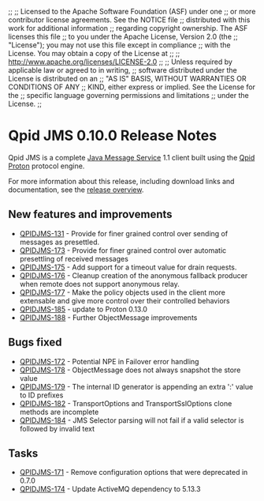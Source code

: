 ;;
;; Licensed to the Apache Software Foundation (ASF) under one
;; or more contributor license agreements.  See the NOTICE file
;; distributed with this work for additional information
;; regarding copyright ownership.  The ASF licenses this file
;; to you under the Apache License, Version 2.0 (the
;; "License"); you may not use this file except in compliance
;; with the License.  You may obtain a copy of the License at
;; 
;;   http://www.apache.org/licenses/LICENSE-2.0
;; 
;; Unless required by applicable law or agreed to in writing,
;; software distributed under the License is distributed on an
;; "AS IS" BASIS, WITHOUT WARRANTIES OR CONDITIONS OF ANY
;; KIND, either express or implied.  See the License for the
;; specific language governing permissions and limitations
;; under the License.
;;

# Qpid JMS 0.10.0 Release Notes

Qpid JMS is a complete [Java Message Service][jms] 1.1 client built
using the [Qpid Proton]({{site_url}}/proton/index.html) protocol
engine.

For more information about this release, including download links and
documentation, see the [release overview](index.html).

[jms]: http://en.wikipedia.org/wiki/Java_Message_Service


## New features and improvements

 - [QPIDJMS-131](https://issues.apache.org/jira/browse/QPIDJMS-131) - Provide for finer grained control over sending of messages as presettled.
 - [QPIDJMS-173](https://issues.apache.org/jira/browse/QPIDJMS-173) - Provide for finer grained control over automatic presettling of received messages
 - [QPIDJMS-175](https://issues.apache.org/jira/browse/QPIDJMS-175) - Add support for a timeout value for drain requests.
 - [QPIDJMS-176](https://issues.apache.org/jira/browse/QPIDJMS-176) - Cleanup creation of the anonymous fallback producer when remote does not support anonymous relay.
 - [QPIDJMS-177](https://issues.apache.org/jira/browse/QPIDJMS-177) - Make the policy objects used in the client more extensable and give more control over their controlled  behaviors
 - [QPIDJMS-185](https://issues.apache.org/jira/browse/QPIDJMS-185) - update to Proton 0.13.0
 - [QPIDJMS-188](https://issues.apache.org/jira/browse/QPIDJMS-188) - Further ObjectMessage improvements

## Bugs fixed

 - [QPIDJMS-172](https://issues.apache.org/jira/browse/QPIDJMS-172) - Potential NPE in Failover error handling
 - [QPIDJMS-178](https://issues.apache.org/jira/browse/QPIDJMS-178) - ObjectMessage does not always snapshot the store value
 - [QPIDJMS-179](https://issues.apache.org/jira/browse/QPIDJMS-179) - The internal ID generator is appending an extra ':' value to ID prefixes
 - [QPIDJMS-182](https://issues.apache.org/jira/browse/QPIDJMS-182) - TransportOptions and TransportSslOptions clone methods are incomplete
 - [QPIDJMS-184](https://issues.apache.org/jira/browse/QPIDJMS-184) - JMS Selector parsing will not fail if a valid selector is followed by invalid text

## Tasks

 - [QPIDJMS-171](https://issues.apache.org/jira/browse/QPIDJMS-171) - Remove configuration options that were deprecated in 0.7.0
 - [QPIDJMS-174](https://issues.apache.org/jira/browse/QPIDJMS-174) - Update ActiveMQ dependency to 5.13.3